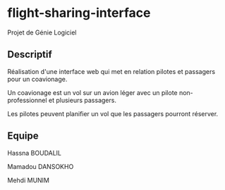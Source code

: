 # flight-sharing-interface
 Projet de Génie Logiciel
 
 ## Descriptif
 Réalisation d'une interface web qui met en relation pilotes et passagers pour un coavionage. 
 
 Un coavionage est un vol sur un avion léger avec un pilote non-professionnel et plusieurs passagers.
 
 Les pilotes peuvent planifier un vol que les passagers pourront réserver.

## Equipe
Hassna BOUDALIL

Mamadou DANSOKHO

Mehdi MUNIM
